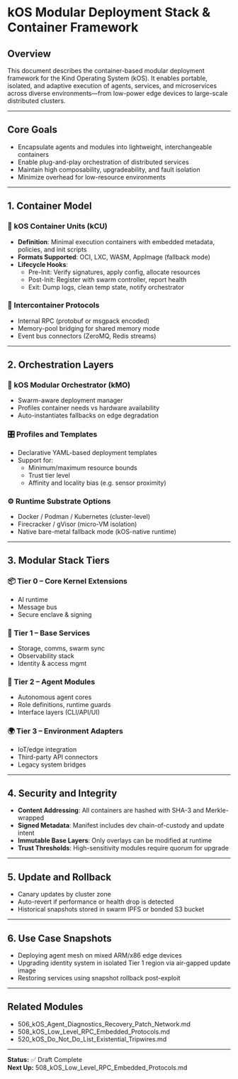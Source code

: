 # kOS Modular Deployment Stack & Container Framework

## Overview
This document describes the container-based modular deployment framework for the Kind Operating System (kOS). It enables portable, isolated, and adaptive execution of agents, services, and microservices across diverse environments—from low-power edge devices to large-scale distributed clusters.

---

## Core Goals
- Encapsulate agents and modules into lightweight, interchangeable containers
- Enable plug-and-play orchestration of distributed services
- Maintain high composability, upgradeability, and fault isolation
- Minimize overhead for low-resource environments

---

## 1. Container Model
### 🧱 kOS Container Units (kCU)
- **Definition**: Minimal execution containers with embedded metadata, policies, and init scripts
- **Formats Supported**: OCI, LXC, WASM, AppImage (fallback mode)
- **Lifecycle Hooks**:
  - Pre-Init: Verify signatures, apply config, allocate resources
  - Post-Init: Register with swarm controller, report health
  - Exit: Dump logs, clean temp state, notify orchestrator

### 🔗 Intercontainer Protocols
- Internal RPC (protobuf or msgpack encoded)
- Memory-pool bridging for shared memory mode
- Event bus connectors (ZeroMQ, Redis streams)

---

## 2. Orchestration Layers
### 🧠 kOS Modular Orchestrator (kMO)
- Swarm-aware deployment manager
- Profiles container needs vs hardware availability
- Auto-instantiates fallbacks on edge degradation

### 🎛️ Profiles and Templates
- Declarative YAML-based deployment templates
- Support for:
  - Minimum/maximum resource bounds
  - Trust tier level
  - Affinity and locality bias (e.g. sensor proximity)

### ⚙️ Runtime Substrate Options
- Docker / Podman / Kubernetes (cluster-level)
- Firecracker / gVisor (micro-VM isolation)
- Native bare-metal fallback mode (kOS-native runtime)

---

## 3. Modular Stack Tiers
### 📦 Tier 0 – Core Kernel Extensions
- AI runtime
- Message bus
- Secure enclave & signing

### 🔧 Tier 1 – Base Services
- Storage, comms, swarm sync
- Observability stack
- Identity & access mgmt

### 🧠 Tier 2 – Agent Modules
- Autonomous agent cores
- Role definitions, runtime guards
- Interface layers (CLI/API/UI)

### 🌍 Tier 3 – Environment Adapters
- IoT/edge integration
- Third-party API connectors
- Legacy system bridges

---

## 4. Security and Integrity
- **Content Addressing**: All containers are hashed with SHA-3 and Merkle-wrapped
- **Signed Metadata**: Manifest includes dev chain-of-custody and update intent
- **Immutable Base Layers**: Only overlays can be modified at runtime
- **Trust Thresholds**: High-sensitivity modules require quorum for upgrade

---

## 5. Update and Rollback
- Canary updates by cluster zone
- Auto-revert if performance or health drop is detected
- Historical snapshots stored in swarm IPFS or bonded S3 bucket

---

## 6. Use Case Snapshots
- Deploying agent mesh on mixed ARM/x86 edge devices
- Upgrading identity system in isolated Tier 1 region via air-gapped update image
- Restoring services using snapshot rollback post-exploit

---

## Related Modules
- 506_kOS_Agent_Diagnostics_Recovery_Patch_Network.md
- 508_kOS_Low_Level_RPC_Embedded_Protocols.md
- 520_kOS_Do_Not_Do_List_Existential_Tripwires.md

---

**Status:** ✅ Draft Complete  
**Next Up:** 508_kOS_Low_Level_RPC_Embedded_Protocols.md

